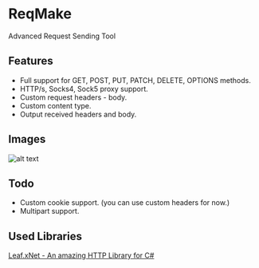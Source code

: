 # ReqMake
Advanced Request Sending Tool

## Features
+ Full support for GET, POST, PUT, PATCH, DELETE, OPTIONS methods.
+ HTTP/s, Socks4, Sock5 proxy support.
+ Custom request headers - body.
+ Custom content type.
+ Output received headers and body.

## Images
![alt text](https://i.gyazo.com/834f24e25288b6dc1233bab8a93720f5.png "ReqMake Menu")

## Todo
+ Custom cookie support. (you can use custom headers for now.)
+ Multipart support.

## Used Libraries
[Leaf.xNet - An amazing HTTP Library for C# ](https://github.com/csharp-leaf/Leaf.xNet)


